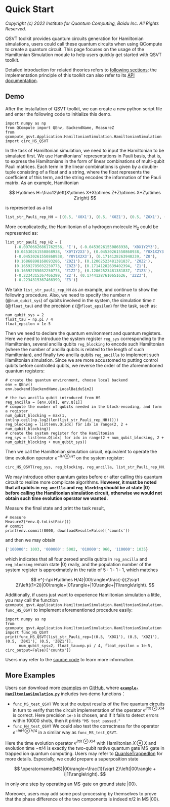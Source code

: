 # Quick Start

*Copyright (c) 2022 Institute for Quantum Computing, Baidu Inc. All Rights Reserved.*

QSVT toolkit provides quantum circuits generation for Hamiltonian simulations, users could call these quantum circuits when using QCompute to create a quantum circuit. This page focuses on the usage of the Hamiltonian Simulation module to help users quickly get started with QSVT toolkit.

Detailed introduction for related theories refers to [following sections](https://quantum-hub.baidu.com/qsvt/tutorial-introduction); the implementation principle of this toolkit can also refer to its [API documentation](https://quantum-hub.baidu.com/docs/qsvt/).

## Demo

After the installation of QSVT toolkit, we can create a new python script file and enter the following code to initialize this demo.

```python{.line-numbers}
import numpy as np
from QCompute import QEnv, BackendName, MeasureZ
from qcompute_qsvt.Application.HamiltonianSimulation.HamiltonianSimulation import circ_HS_QSVT
```

In the task of Hamiltonian simulation, we need to input the Hamiltonian to be simulated first. We use Hamiltonians' representations in Pauli basis, that is, to express the Hamiltonians in the form of linear combinations of multi-qubit Pauli matrices. Each term in the linear combinations is given by a double-tuple consisting of a float and a string, where the float represents the coefficient of this term, and the string encodes the information of the Pauli matrix. As an example, Hamiltonian

$$
H\otimes H=\frac12\left(X\otimes X+X\otimes Z+Z\otimes X+Z\otimes Z\right)
$$ 

is represented as a list

```python
list_str_Pauli_rep_HH = [(0.5, 'X0X1'), (0.5, 'X0Z1'), (0.5, 'Z0X1'), (0.5, 'Z0Z1')]
```

More complicatedly, the Hamiltonian of a hydrogen molecule $\operatorname{H_2}$ could be represented as:

```python
list_str_pauli_rep_H2 = [
    (-0.09706626861762556, 'I'), (-0.04530261550868938, 'X0X1Y2Y3'),
    (0.04530261550868938, 'X0Y1Y2X3'), (0.04530261550868938, 'Y0X1X2Y3'),
    (-0.04530261550868938, 'Y0Y1X2X3'), (0.1714128263940239, 'Z0'),
    (0.16868898168693286, 'Z0Z1'), (0.12062523481381837, 'Z0Z2'),
    (0.16592785032250773, 'Z0Z3'), (0.17141282639402394, 'Z1'),
    (0.16592785032250773, 'Z1Z2'), (0.12062523481381837, 'Z1Z3'),
    (-0.2234315367466399, 'Z2'), (0.17441287610651626, 'Z2Z3'),
    (-0.2234315367466399, 'Z3')]
```

We take `list_str_pauli_rep_HH` as an example, and  continue to show the following procedure. Also, we need to specify the number $n$ (@`num_qubit_sys`) of qubits involved in the system, the simulation time $\tau$ (@`float_tau`) and the precision $\epsilon$ (@`float_epsilon`) for the task, such as:

```python{.line-numbers}
num_qubit_sys = 2
float_tau = np.pi / 4
float_epsilon = 1e-5
```

Then we need to declare the quantum environment and quantum registers. Here we need to introduce the system register `reg_sys` corresponding to the Hamiltonian, several ancilla qubits `reg_blocking` to encode such Hamiltonian (where the number of ancilla qubits is related to the length of such Hamiltonian), and finally two ancilla qubits `reg_ancilla` to implement such Hamiltonian simulation. Since we are more accustomed to putting control qubits before controlled qubits, we reverse the order of the aforementioned quantum registers:

```python{.line-numbers}
# create the quantum environment, choose local backend
env = QEnv()
env.backend(BackendName.LocalBaiduSim2)

# the two ancilla qubit introduced from HS
reg_ancilla = [env.Q[0], env.Q[1]]
# compute the number of qubits needed in the block-encoding, and form a register
num_qubit_blocking = max(1, int(np.ceil(np.log2(len(list_str_Pauli_rep_HH)))))
reg_blocking = list(env.Q[idx] for idx in range(2, 2 + num_qubit_blocking))
# create the system register for the Hamiltonian
reg_sys = list(env.Q[idx] for idx in range(2 + num_qubit_blocking, 2 + num_qubit_blocking + num_qubit_sys))
```

Then we call the Hamiltonian simulation circuit, equivalent to operate the time evolution operator $e^{-iH\otimes H\tau}$ on the system register:

```python
circ_HS_QSVT(reg_sys, reg_blocking, reg_ancilla, list_str_Pauli_rep_HH, float_tau, float_epsilon)
```

We may introduce other quantum gates before or after calling this quantum circuit to realize more complicate algorithms. **However, it must be noted that all qubits in `reg_ancilla` and `reg_blocking` should be at state $|0\rangle$ before calling the Hamiltonian simulation circuit, otherwise we would not obtain such time evolution operator we wanted.**

Measure the final state and print the task result,

```python{.line-numbers}
# measure
MeasureZ(*env.Q.toListPair())
# commit
print(env.commit(8000, downloadResult=False)['counts'])
```

and then we may obtain

```python
{'100000': 1003, '000000': 5002, '010000': 960, '110000': 1035}
```

which indicates that all four zeroed ancilla qubits in `reg_ancilla` and `reg_blocking` remain state $|0\rangle$ really, and the population number of the system register is approximately in the ratio of $5:1:1:1$, which matches

$$
e^{-i\pi H\otimes H/4}|00\rangle=\frac{-i}{2\sqrt 2}\left((1+2i)|00\rangle+|01\rangle+|10\rangle+|11\rangle\right).
$$

Additionally, if users just want to experience Hamiltonian simulation a little, you may call the function `qcompute_qsvt.Application.HamiltonianSimulation.HamiltonianSimulation.func_HS_QSVT` to implement aforementioned procedure easily:

```python{.line-numbers}
import numpy as np
from qcompute_qsvt.Application.HamiltonianSimulation.HamiltonianSimulation import func_HS_QSVT
print(func_HS_QSVT(list_str_Pauli_rep=[(0.5, 'X0X1'), (0.5, 'X0Z1'), (0.5, 'Z0X1'), (0.5, 'Z0Z1')], 
      num_qubit_sys=2, float_tau=np.pi / 4, float_epsilon = 1e-5, circ_output=False)['counts'])
```

Users may refer to the [source code](https://github.com/baidu/QCompute/tree/master/Extensions/QuantumSingularValueTransformation/qcompute_qsvt/Applications/HamiltonianSimulation/HamiltonianSimulation.py) to learn more information.

## More Examples

Users can download more [examples](https://github.com/baidu/QCompute/tree/master/Extensions/QuantumSingularValueTransformation/examples/) on [GitHub](https://github.com/baidu/QCompute/tree/master/Extensions/QuantumSingularValueTransformation/), where [**`example-HamiltonianSimulation.py`**](https://github.com/baidu/QCompute/tree/master/Extensions/QuantumSingularValueTransformation/examples/example-HamiltonianSimulation.py) includes two demo functions：

- `func_MS_test_QSVT` We test the output results of the five quantum circuits in turn to verify that the circuit implementation of the operator $e^{i\pi X\otimes X/4}$ is correct. Here precision `1e-5` is chosen, and if it fails to detect errors within $10000$ shots, then it prints `"MS test passed."`
- `func_HH_test_QSVT` We could also test the correctness for the operator $e^{-i\pi H\otimes H/4}$ in a similar way as `func_MS_test_QSVT`.

Here the time evolution operator $e^{i\pi X\otimes X/4}$ with Hamiltonian $X\otimes X$ and evolution time $-\pi/4$ is exactly the two-qubit native quantum gate $\operatorname{MS}$ gate in trapped ion quantum computing. Users may refer to [QuanlseTrappedIon](https://quanlse.baidu.com/#/doc/tutorial-general-MS-gate) for more details. Especially, we could prepare a superposition state

$$
\operatorname{MS}|00\rangle=\frac{1}{\sqrt 2}\left(|00\rangle + i|11\rangle\right).
$$

in only one step by operating an $\operatorname{MS}$ gate on ground state $|00\rangle$.

Moreover, users may add some post-processing by themselves to prove that the phase difference of the two components is indeed $\pi/2$ in $\operatorname{MS}|00\rangle$.
